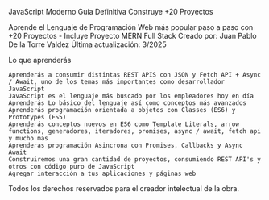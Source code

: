 JavaScript Moderno Guía Definitiva Construye +20 Proyectos

Aprende el Lenguaje de Programación Web más popular paso a paso con +20 Proyectos - Incluye Proyecto MERN Full Stack
Creado por: Juan Pablo De la Torre Valdez
Última actualización: 3/2025

Lo que aprenderás

    Aprenderás a consumir distintas REST APIS con JSON y Fetch API + Async / Await, uno de los temas más importantes como desarrollador JavaScript
    JavaScript es el lenguaje más buscado por los empleadores hoy en día
    Aprenderás Lo básico del lenguaje así como conceptos más avanzados
    Aprenderás programación orientada a objetos con Classes (ES6) y Prototypes (ES5)
    Aprenderás conceptos nuevos en ES6 como Template Literals, arrow functions, generadores, iteradores, promises, async / await, fetch api y mucho mas
    Aprenderas programación Asincrona con Promises, Callbacks y Async Await
    Construiremos una gran cantidad de proyectos, consumiendo REST API's y otros con código puro de JavaScript
    Agregar interacción a tus aplicaciones y páginas web

Todos los derechos reservados para el creador intelectual de la obra.
